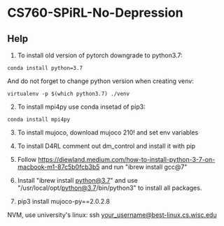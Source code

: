 # CS760-SPiRL-No-Depression

## Help

1. To install old version of pytorch downgrade to python3.7:
```
conda install python=3.7
```
And do not forget to change python version when creating venv:
```
virtualenv -p $(which python3.7) ./venv
```

2. To install mpi4py use conda insetad of pip3:
```
conda install mpi4py
```

3. To install mujoco, download mujoco 210! and set env variables

4. To install D4RL comment out dm_control and install it with pip

5. Follow https://diewland.medium.com/how-to-install-python-3-7-on-macbook-m1-87c5b0fcb3b5 and run "ibrew install gcc@7"

6. Install "ibrew install python@3.7" and use "/usr/local/opt/python@3.7/bin/python3" to install all packages.

6. pip3 install mujoco-py==2.0.2.8

NVM, use university's linux: ssh your_username@best-linux.cs.wisc.edu